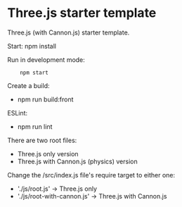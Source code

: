 # Three.js starter template
Three.js (with Cannon.js) starter template.

Start:
		npm install

Run in development mode:

		npm start

Create a build:
- npm run build:front

ESLint:
- npm run lint

There are two root files:
- Three.js only version
- Three.js with Cannon.js (physics) version

Change the /src/index.js file's require target to either one:
- './js/root.js' -> Three.js only
- './js/root-with-cannon.js' -> Three.js with Cannon.js
